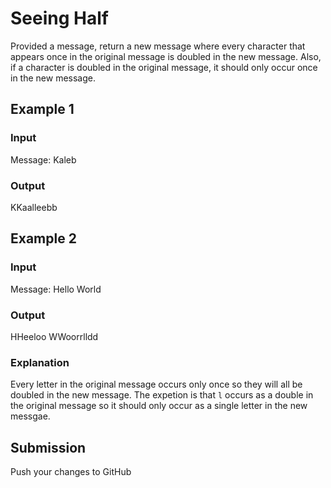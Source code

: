# Seeing Half

Provided a message, return a new message where every character that appears once in the original message is doubled in the new message.
Also, if a character is doubled in the original message, it should only occur once in the new message.

## Example 1

### Input
Message: Kaleb

### Output
KKaalleebb

## Example 2

### Input
Message: Hello World

### Output
HHeeloo  WWoorrlldd

### Explanation
Every letter in the original message occurs only once so they will all be doubled in the new message. The expetion is that `l` occurs as a double in the original message so it should only occur as a single letter in the new messgae.  

## Submission
Push your changes to GitHub
